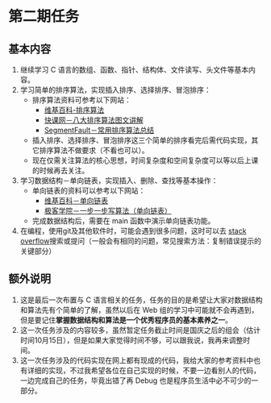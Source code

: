 # 第二期任务 #
## 基本内容 ##
1. 继续学习 C 语言的数组、函数、指针、结构体、文件读写、头文件等基本内容。
2. 学习简单的排序算法，实现插入排序、选择排序、冒泡排序：
    - 排序算法资料可参考以下网站：
        - [维基百科-排序算法](https://zh.wikipedia.org/wiki/%E6%8E%92%E5%BA%8F%E7%AE%97%E6%B3%95)
        - [快课网－八大排序算法图文讲解](http://www.cricode.com/3212.html)
        - [SegmentFault－常用排序算法总结](https://segmentfault.com/a/1190000002595152)
    - 插入排序、选择排序、冒泡排序这三个简单的排序看完后需代码实现，其它排序算法不做要求（不看也可以）。
    - 现在仅需关注算法的核心思想，时间复杂度和空间复杂度可以等以后上课的时候再去关注。
3. 学习数据结构－单向链表，实现插入、删除、查找等基本操作：
    - 单向链表的资料可以参考以下网站：
        - [维基百科－单向链表](https://zh.wikipedia.org/wiki/%E5%8D%95%E5%90%91%E9%93%BE%E8%A1%A8)
        - [极客学院－一步一步写算法（单向链表）](http://wiki.jikexueyuan.com/project/step-by-step-learning-algorithm/singly-linked-list.html)
    - 完成数据结构后，需要在 main 函数中演示单向链表功能。
4. 在编程，使用git及其他软件时，可能会遇到很多问题，这时可以去 [stack overflow](https://stackoverflow.com/?tab=featured&newreg=e8fd042f1d3e4ce68516687c07c5add4)搜索或提问（一般会有相同的问题，常见搜索方法：复制错误提示的关键部分）

## 额外说明 ##
1. 这是最后一次布置与 C 语言相关的任务，任务的目的是希望让大家对数据结构和算法先有个简单的了解，虽然以后在 Web 组的学习中可能就不会再遇到，但是要记住**掌握数据结构和算法是一个优秀程序员的基本素养之一**。
2. 这一次任务涉及的内容较多，虽然暂定任务截止时间是国庆之后的组会（估计时间10月15日），但是如果大家觉得时间不够，可以跟我说，我再来调整时间。
3. 这一次任务涉及的代码实现在网上都有现成的代码，我给大家的参考资料中也有详细的实现，不过我希望各位在自己实现的时候，不要一边看别人的代码，一边完成自己的任务，毕竟出错了再 Debug 也是程序员生活中必不可少的一部分。

